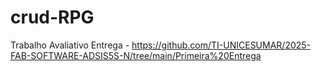 # crud-RPG
Trabalho Avaliativo
Entrega - https://github.com/TI-UNICESUMAR/2025-FAB-SOFTWARE-ADSIS5S-N/tree/main/Primeira%20Entrega
